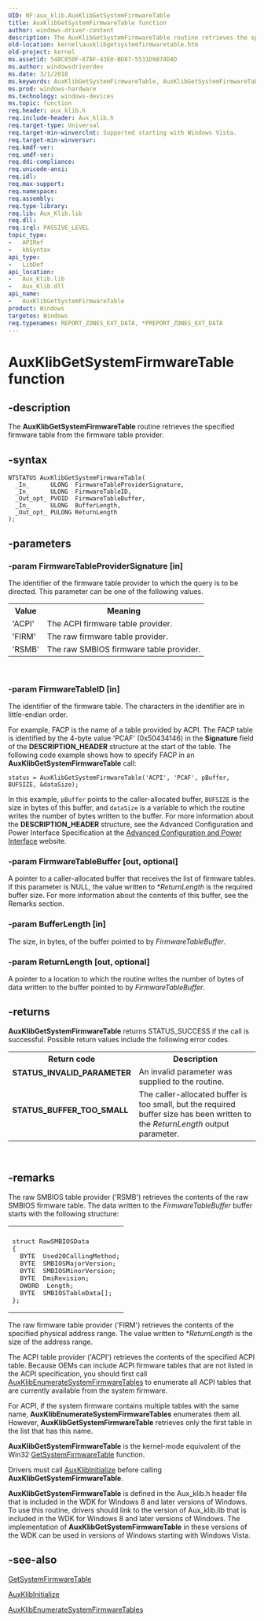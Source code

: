 ```yaml
---
UID: NF:aux_klib.AuxKlibGetSystemFirmwareTable
title: AuxKlibGetSystemFirmwareTable function
author: windows-driver-content
description: The AuxKlibGetSystemFirmwareTable routine retrieves the specified firmware table from the firmware table provider.
old-location: kernel\auxklibgetsystemfirmwaretable.htm
old-project: kernel
ms.assetid: 548C850F-87AF-43E0-BD87-5531D9874D4D
ms.author: windowsdriverdev
ms.date: 3/1/2018
ms.keywords: AuxKlibGetSystemFirmwareTable, AuxKlibGetSystemFirmwareTable routine [Kernel-Mode Driver Architecture], aux_klib/AuxKlibGetSystemFirmwareTable, kernel.auxklibgetsystemfirmwaretable
ms.prod: windows-hardware
ms.technology: windows-devices
ms.topic: function
req.header: aux_klib.h
req.include-header: Aux_klib.h
req.target-type: Universal
req.target-min-winverclnt: Supported starting with Windows Vista.
req.target-min-winversvr: 
req.kmdf-ver: 
req.umdf-ver: 
req.ddi-compliance: 
req.unicode-ansi: 
req.idl: 
req.max-support: 
req.namespace: 
req.assembly: 
req.type-library: 
req.lib: Aux_Klib.lib
req.dll: 
req.irql: PASSIVE_LEVEL
topic_type:
-	APIRef
-	kbSyntax
api_type:
-	LibDef
api_location:
-	Aux_Klib.lib
-	Aux_Klib.dll
api_name:
-	AuxKlibGetSystemFirmwareTable
product: Windows
targetos: Windows
req.typenames: REPORT_ZONES_EXT_DATA, *PREPORT_ZONES_EXT_DATA
---
```


# AuxKlibGetSystemFirmwareTable function


## -description


The <b>AuxKlibGetSystemFirmwareTable</b> routine retrieves the specified firmware table from the firmware table provider.


## -syntax


````
NTSTATUS AuxKlibGetSystemFirmwareTable(
  _In_      ULONG  FirmwareTableProviderSignature,
  _In_      ULONG  FirmwareTableID,
  _Out_opt_ PVOID  FirmwareTableBuffer,
  _In_      ULONG  BufferLength,
  _Out_opt_ PULONG ReturnLength
);
````


## -parameters




### -param FirmwareTableProviderSignature [in]

The identifier of the firmware table provider to which the query is to be directed. This parameter can be one of the following values.

<table>
<tr>
<th>Value</th>
<th>Meaning</th>
</tr>
<tr>
<td>
'ACPI'

</td>
<td>
The ACPI firmware table provider.

</td>
</tr>
<tr>
<td>
'FIRM'

</td>
<td>
The raw firmware table provider.

</td>
</tr>
<tr>
<td>
'RSMB'

</td>
<td>
The raw SMBIOS firmware table provider.

</td>
</tr>
</table>
 


### -param FirmwareTableID [in]

The identifier of the firmware table. The characters in the identifier are in little-endian order.

For example, FACP is the name of a table provided by ACPI. The FACP table is identified by the 4-byte value 'PCAF' (0x50434146) in the <b>Signature</b> field of the <b>DESCRIPTION_HEADER</b> structure at the start of the table. The following code example shows how to specify FACP in an <b>AuxKlibGetSystemFirmwareTable</b> call:

<code>status = AuxKlibGetSystemFirmwareTable('ACPI', 'PCAF', pBuffer, BUFSIZE, &amp;dataSize);</code>

In this example, <code>pBuffer</code> points to the caller-allocated buffer, <code>BUFSIZE</code> is the size in bytes of this buffer, and <code>dataSize</code> is a variable to which the routine writes the number of bytes written to the buffer. For more information about the <b>DESCRIPTION_HEADER</b> structure, see the Advanced Configuration and Power Interface Specification at the <a href="http://go.microsoft.com/fwlink/p/?linkid=57185">Advanced Configuration and Power Interface</a> website.


### -param FirmwareTableBuffer [out, optional]

A pointer to a caller-allocated buffer that receives the list of firmware tables. If this parameter is NULL, the value written to *<i>ReturnLength</i> is the required buffer size. For more information about the contents of this buffer, see the Remarks section.


### -param BufferLength [in]

The size, in bytes, of the buffer pointed to by <i>FirmwareTableBuffer</i>.


### -param ReturnLength [out, optional]

A pointer to a location to which the routine writes the number of bytes of data written to the buffer pointed to by <i>FirmwareTableBuffer</i>.


## -returns



<b>AuxKlibGetSystemFirmwareTable</b> returns STATUS_SUCCESS if the call is successful. Possible return values include the following error codes.

<table>
<tr>
<th>Return code</th>
<th>Description</th>
</tr>
<tr>
<td width="40%">
<dl>
<dt><b>STATUS_INVALID_PARAMETER</b></dt>
</dl>
</td>
<td width="60%">
An invalid parameter was supplied to the routine.

</td>
</tr>
<tr>
<td width="40%">
<dl>
<dt><b>STATUS_BUFFER_TOO_SMALL</b></dt>
</dl>
</td>
<td width="60%">
The caller-allocated buffer is too small, but the required buffer size has been written to the <i>ReturnLength</i> output parameter.

</td>
</tr>
</table>
 




## -remarks



The raw SMBIOS table provider ('RSMB') retrieves the contents of the raw SMBIOS firmware table. The data written to the <i>FirmwareTableBuffer</i> buffer starts with the following structure:

<div class="code"><span codelanguage=""><table>
<tr>
<th></th>
</tr>
<tr>
<td>
<pre>struct RawSMBIOSData
{
  BYTE  Used20CallingMethod;
  BYTE  SMBIOSMajorVersion;
  BYTE  SMBIOSMinorVersion;
  BYTE  DmiRevision;
  DWORD  Length;
  BYTE  SMBIOSTableData[];
};</pre>
</td>
</tr>
</table></span></div>
The raw firmware table provider ('FIRM') retrieves the contents of the specified physical address range. The value written to *<i>ReturnLength</i> is the size of the address range.

The ACPI table provider ('ACPI') retrieves the contents of the specified ACPI table. Because OEMs can include ACPI firmware tables that are not listed in the ACPI specification, you should first call <a href="..\aux_klib\nf-aux_klib-auxklibenumeratesystemfirmwaretables.md">AuxKlibEnumerateSystemFirmwareTables</a> to enumerate all ACPI tables that are currently available from the system firmware.

For ACPI, if the system firmware contains multiple tables with the same name, <b>AuxKlibEnumerateSystemFirmwareTables</b> enumerates them all. However, <b>AuxKlibGetSystemFirmwareTable</b> retrieves only the first table in the list that has this name.

<b>AuxKlibGetSystemFirmwareTable</b> is the kernel-mode equivalent of the Win32 <a href="https://msdn.microsoft.com/3bfe81ca-6d04-4da1-9579-6b0b48faa4a2">GetSystemFirmwareTable</a> function.

Drivers must call <a href="..\aux_klib\nf-aux_klib-auxklibinitialize.md">AuxKlibInitialize</a> before calling <b>AuxKlibGetSystemFirmwareTable</b>.

<b>AuxKlibGetSystemFirmwareTable</b> is defined in the Aux_klib.h header file that is included in the WDK for Windows 8 and later versions of Windows. To use this routine, drivers should link to the version of Aux_klib.lib that is included in the WDK for Windows 8 and later versions of Windows. The implementation of <b>AuxKlibGetSystemFirmwareTable</b> in these versions of the WDK can be used in versions of Windows starting with Windows Vista.




## -see-also

<a href="https://msdn.microsoft.com/3bfe81ca-6d04-4da1-9579-6b0b48faa4a2">GetSystemFirmwareTable</a>



<a href="..\aux_klib\nf-aux_klib-auxklibinitialize.md">AuxKlibInitialize</a>



<a href="..\aux_klib\nf-aux_klib-auxklibenumeratesystemfirmwaretables.md">AuxKlibEnumerateSystemFirmwareTables</a>



 

 


